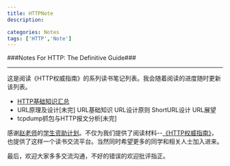 ```yaml
---
title: HTTPNote
description:

categories: Notes
tags: ['HTTP','Note']
---
```

###Notes For HTTP: The Definitive Guide###

***

这是阅读《HTTP权威指南》的系列读书笔记列表。我会随着阅读的进度随时更新该列表。

+ [HTTP基础知识汇总](http://paperplane.ruhoh.com/notes/http%E5%9F%BA%E7%A1%80%E7%9F%A5%E8%AF%86%E6%B1%87%E6%80%BB/)
+ URL原理及设计[未完]
    URL基础知识
    URL设计原则
    ShortURL设计
    URL展望
+ tcpdump抓包与HTTP报文分析[未完]


感谢[赵老师](http://weibo.com/jeffz)的[学生资助计划](https://github.com/JeffreyZhao/ssp)。不仅为我们提供了阅读材料--[《HTTP权威指南》](http://book.douban.com/subject/10746113/)，也提供了这样一个读书交流平台。当然同时希望更多的同学和相关人士加入进来。

最后，欢迎大家多多交流沟通，不好的错误的欢迎批评指正。
